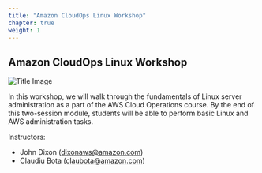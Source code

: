 ```yaml
---
title: "Amazon CloudOps Linux Workshop"
chapter: true
weight: 1
---
```


## Amazon CloudOps Linux Workshop

![Title Image](/images/TuxFlat.png)

In this workshop, we will walk through the fundamentals of Linux server administration as a part of the AWS Cloud Operations course.
By the end of this two-session module, students will be able to perform basic Linux and AWS administration tasks.

Instructors:

- John Dixon (dixonaws@amazon.com)
- Claudiu Bota (claubota@amazon.com)

